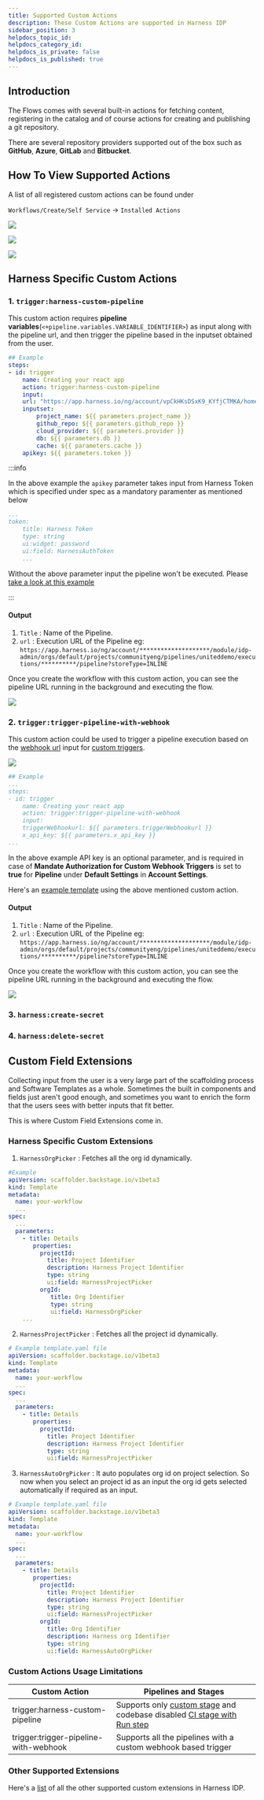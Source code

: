 ```yaml
---
title: Supported Custom Actions
description: These Custom Actions are supported in Harness IDP
sidebar_position: 3
helpdocs_topic_id:
helpdocs_category_id:
helpdocs_is_private: false
helpdocs_is_published: true
---
```


## Introduction

The Flows comes with several built-in actions for fetching content, registering in the catalog and of course actions for creating and publishing a git repository.

There are several repository providers supported out of the box such as **GitHub**, **Azure**, **GitLab** and **Bitbucket**.


## How To View Supported Actions

A list of all registered custom actions can be found under 

`Workflows/Create/Self Service` -> `Installed Actions`

![](./static/create_neww.png)

![](./static/fetch-actions.png)

![](./static/installed-actions.png)


## Harness Specific Custom Actions

### 1. `trigger:harness-custom-pipeline`

This custom action requires **pipeline variables**(`<+pipeline.variables.VARIABLE_IDENTIFIER>`) as input along with the pipeline url, and then trigger the pipeline based in the inputset obtained from the user. 

```YAML
## Example
steps:
- id: trigger
    name: Creating your react app
    action: trigger:harness-custom-pipeline
    input:
    url: "https://app.harness.io/ng/account/vpCkHKsDSxK9_KYfjCTMKA/home/orgs/default/projects/communityeng/pipelines/IDP_New_NextJS_app/pipeline-studio/?storeType=INLINE"
    inputset:
        project_name: ${{ parameters.project_name }}
        github_repo: ${{ parameters.github_repo }}
        cloud_provider: ${{ parameters.provider }}
        db: ${{ parameters.db }}
        cache: ${{ parameters.cache }}
    apikey: ${{ parameters.token }}
```

:::info

In the above example the `apikey` parameter takes input from Harness Token which is specified under spec as a mandatory paramenter as mentioned below

```YAML
...
token:
    title: Harness Token
    type: string
    ui:widget: password
    ui:field: HarnessAuthToken
    ...

```
Without the above parameter input the pipeline won't be executed. Please [take a look at this example](https://github.com/Debanitrkl/backstage-test/blob/0d4dbb877d683ad8764a4a89e636bcf99d16eb32/template.yaml#L58C1-L62C37) 

:::

#### Output

1. `Title` : Name of the Pipeline. 
2.  `url` : Execution URL of the Pipeline eg: `https://app.harness.io/ng/account/********************/module/idp-admin/orgs/default/projects/communityeng/pipelines/uniteddemo/executions/**********/pipeline?storeType=INLINE`

Once you create the workflow with this custom action, you can see the pipeline URL running in the background and executing the flow. 

![](./static/flow-ca-1.png)

### 2. `trigger:trigger-pipeline-with-webhook`

This custom action could be used to trigger a pipeline execution based on the [webhook url](https://developer.harness.io/docs/platform/triggers/trigger-deployments-using-custom-triggers/#trigger-a-deployment-using-the-curl-command-for-a-custom-trigger) input for [custom triggers](https://developer.harness.io/docs/platform/triggers/trigger-deployments-using-custom-triggers/#create-the-custom-trigger). 


![](./static/trigger-webhook-ca.png)

```YAML
## Example
...
steps:
- id: trigger
    name: Creating your react app
    action: trigger:trigger-pipeline-with-webhook
    input:
    triggerWebhookurl: ${{ parameters.triggerWebhookurl }}
    x_api_key: ${{ parameters.x_api_key }}
...

```

In the above example API key is an optional parameter, and is required in case of **Mandate Authorization for Custom Webhook Triggers** is set to **true** for **Pipeline** under **Default Settings** in **Account Settings**.  

Here's an [example template](https://github.com/Debanitrkl/backstage-test/blob/main/temp-new-trigger.yaml) using the above mentioned custom action.

#### Output

1. `Title` : Name of the Pipeline. 
2.  `url` : Execution URL of the Pipeline eg: `https://app.harness.io/ng/account/********************/module/idp-admin/orgs/default/projects/communityeng/pipelines/uniteddemo/executions/**********/pipeline?storeType=INLINE`

Once you create the workflow with this custom action, you can see the pipeline URL running in the background and executing the flow. 

![](./static/flow-custom-action.png)


### 3. `harness:create-secret`

### 4. `harness:delete-secret`

## Custom Field Extensions

Collecting input from the user is a very large part of the scaffolding process and Software Templates as a whole. Sometimes the built in components and fields just aren't good enough, and sometimes you want to enrich the form that the users sees with better inputs that fit better.

This is where Custom Field Extensions come in.

### Harness Specific Custom Extensions

1. `HarnessOrgPicker` : Fetches all the org id dynamically. 

```YAML
#Example
apiVersion: scaffolder.backstage.io/v1beta3
kind: Template
metadata:
  name: your-workflow
  ...
spec:
  ...
  parameters:
    - title: Details
       properties:
         projectId:
           title: Project Identifier
           description: Harness Project Identifier
           type: string
           ui:field: HarnessProjectPicker
         orgId:
            title: Org Identifier
            type: string
            ui:field: HarnessOrgPicker
    ...
```

2. `HarnessProjectPicker` : Fetches all the project id dynamically. 

```YAML
# Example template.yaml file
apiVersion: scaffolder.backstage.io/v1beta3
kind: Template
metadata:
  name: your-workflow
  ...
spec:
  ...
  parameters:
    - title: Details
       properties:
         projectId:
           title: Project Identifier
           description: Harness Project Identifier
           type: string
           ui:field: HarnessProjectPicker
```

3. `HarnessAutoOrgPicker` : It auto populates org id on project selection. So now when you select an project id as an input the org id gets selected automatically if required as an input.

```YAML
# Example template.yaml file
apiVersion: scaffolder.backstage.io/v1beta3
kind: Template
metadata:
  name: your-workflow
  ...
spec:
  ...
  parameters:
    - title: Details
       properties:
         projectId:
           title: Project Identifier
           description: Harness Project Identifier
           type: string
           ui:field: HarnessProjectPicker
         orgId:
           title: Org Identifier
           description: Harness org Identifier
           type: string
           ui:field: HarnessAutoOrgPicker          

```


### Custom Actions Usage Limitations

| **Custom Action**                      | **Pipelines and Stages**    |
|----------------------------------------|-----------------------------|
| trigger:harness-custom-pipeline        | Supports only [custom stage](https://developer.harness.io/docs/platform/pipelines/add-a-stage/#add-a-custom-stage) and codebase disabled [CI stage with Run step](https://developer.harness.io/docs/continuous-integration/use-ci/run-step-settings) |
| trigger:trigger-pipeline-with-webhook  | Supports all the pipelines with a custom webhook based trigger          | 


### Other Supported Extensions 

Here's a [list](https://backstage.io/docs/features/software-templates/ui-options-examples/) of all the other supported custom extensions in Harness IDP. 